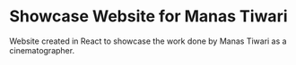 # Showcase Website for Manas Tiwari

Website created in React to showcase the work done by Manas Tiwari as a cinematographer.